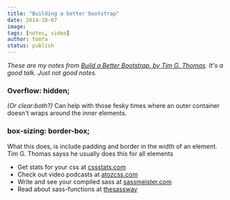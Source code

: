 ```yaml
---
title: "Building a better bootstrap"
date: 2014-10-07
image: 
tags: [notes, video]
author: tomfa
status: publish
---
```


_These are my notes from [Build a Better Bootstrap, by Tim G. Thomas](https://vimeo.com/97318798). It's a good talk. Just not good notes._

### Overflow: hidden;

_(Or clear:both?)_ Can help with those fesky times where an outer container doesn't wraps around the inner elements.

### box-sizing: border-box;

What this does, is include padding and border in the width of an element. Tim G. Thomas sayss he usually does this for all elements

*   Get stats for your css at [cssstats.com](http://www.cssstats.com/#/)
*   Check out video podcasts at [atozcss.com](http://atozcss.com)
*   Write and see your compiled sass at [sassmeister.com](http://sassmeister.com)
*   Read about sass-functions at [thesassway](http://thesassway.com/intermediate/if-for-each-while)
